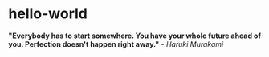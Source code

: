 # hello-world
**"Everybody has to start somewhere. You have your whole future ahead of you. Perfection doesn't happen right away."**  - _Haruki Murakami_
